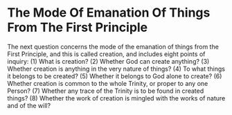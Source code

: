 # The Mode Of Emanation Of Things From The First Principle

The next question concerns the mode of the emanation of things from the First Principle, and this is called creation, and includes eight points of inquiry:
(1) What is creation?
(2) Whether God can create anything?
(3) Whether creation is anything in the very nature of things?
(4) To what things it belongs to be created?
(5) Whether it belongs to God alone to create?
(6) Whether creation is common to the whole Trinity, or proper to any one Person?
(7) Whether any trace of the Trinity is to be found in created things?
(8) Whether the work of creation is mingled with the works of nature and of the will?